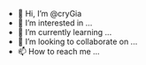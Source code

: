 - 👋 Hi, I’m @cryGia
- 👀 I’m interested in ...
- 🌱 I’m currently learning ...
- 💞️ I’m looking to collaborate on ...
- 📫 How to reach me ...

<!---
cryGia/cryGia is a ✨ special ✨ repository because its `README.md` (this file) appears on your GitHub profile.
You can click the Preview link to take a look at your changes.
--->
